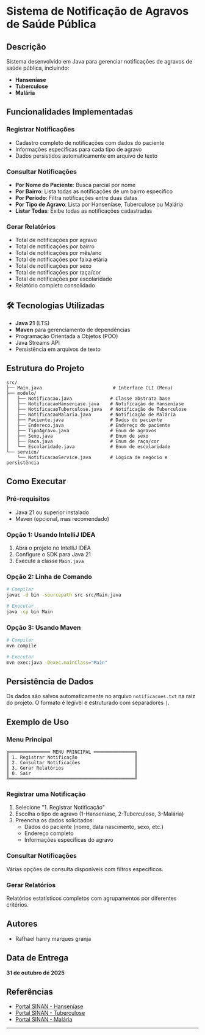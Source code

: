 #  Sistema de Notificação de Agravos de Saúde Pública

##  Descrição
Sistema desenvolvido em Java para gerenciar notificações de agravos de saúde pública, incluindo:
- **Hanseníase**
- **Tuberculose** 
- **Malária**

##  Funcionalidades Implementadas

###  Registrar Notificações
- Cadastro completo de notificações com dados do paciente
- Informações específicas para cada tipo de agravo
- Dados persistidos automaticamente em arquivo de texto

###  Consultar Notificações
-  **Por Nome do Paciente**: Busca parcial por nome
-  **Por Bairro**: Lista todas as notificações de um bairro específico
-  **Por Período**: Filtra notificações entre duas datas
-  **Por Tipo de Agravo**: Lista por Hanseníase, Tuberculose ou Malária
-  **Listar Todas**: Exibe todas as notificações cadastradas

###  Gerar Relatórios
-  Total de notificações por agravo
-  Total de notificações por bairro
-  Total de notificações por mês/ano
-  Total de notificações por faixa etária
- Total de notificações por sexo
-  Total de notificações por raça/cor
-  Total de notificações por escolaridade
-  Relatório completo consolidado

## 🛠️ Tecnologias Utilizadas
- **Java 21** (LTS)
- **Maven** para gerenciamento de dependências
- Programação Orientada a Objetos (POO)
- Java Streams API
- Persistência em arquivos de texto

##  Estrutura do Projeto
```
src/
├── Main.java                          # Interface CLI (Menu)
├── modelo/
│   ├── Notificacao.java              # Classe abstrata base
│   ├── NotificacaoHanseniase.java    # Notificação de Hanseníase
│   ├── NotificacaoTuberculose.java   # Notificação de Tuberculose
│   ├── NotificacaoMalaria.java       # Notificação de Malária
│   ├── Paciente.java                 # Dados do paciente
│   ├── Endereco.java                 # Endereço do paciente
│   ├── TipoAgravo.java               # Enum de agravos
│   ├── Sexo.java                     # Enum de sexo
│   ├── Raca.java                     # Enum de raça/cor
│   └── Escolaridade.java             # Enum de escolaridade
└── servico/
    └── NotificacaoService.java       # Lógica de negócio e persistência
```

##  Como Executar

### Pré-requisitos
- Java 21 ou superior instalado
- Maven (opcional, mas recomendado)

### Opção 1: Usando IntelliJ IDEA
1. Abra o projeto no IntelliJ IDEA
2. Configure o SDK para Java 21
3. Execute a classe `Main.java`

### Opção 2: Linha de Comando
```bash
# Compilar
javac -d bin -sourcepath src src/Main.java

# Executar
java -cp bin Main
```

### Opção 3: Usando Maven
```bash
# Compilar
mvn compile

# Executar
mvn exec:java -Dexec.mainClass="Main"
```

##  Persistência de Dados
Os dados são salvos automaticamente no arquivo `notificacoes.txt` na raiz do projeto.
O formato é legível e estruturado com separadores `|`.

##  Exemplo de Uso

### Menu Principal
```
╔═══════════════ MENU PRINCIPAL ═══════════════╗
║ 1. Registrar Notificação                     ║
║ 2. Consultar Notificações                    ║
║ 3. Gerar Relatórios                          ║
║ 0. Sair                                      ║
╚══════════════════════════════════════════════╝
```

### Registrar uma Notificação
1. Selecione "1. Registrar Notificação"
2. Escolha o tipo de agravo (1-Hanseníase, 2-Tuberculose, 3-Malária)
3. Preencha os dados solicitados:
   - Dados do paciente (nome, data nascimento, sexo, etc.)
   - Endereço completo
   - Informações específicas do agravo

### Consultar Notificações
Várias opções de consulta disponíveis com filtros específicos.

### Gerar Relatórios
Relatórios estatísticos completos com agrupamentos por diferentes critérios.


##  Autores
- Rafhael hanry marques granja 

##  Data de Entrega
**31 de outubro de 2025**

##  Referências
- [Portal SINAN - Hanseníase](https://portalsinan.saude.gov.br/hanseniase)
- [Portal SINAN - Tuberculose](https://portalsinan.saude.gov.br/tuberculose)
- [Portal SINAN - Malária](https://portalsinan.saude.gov.br/malaria)

---
